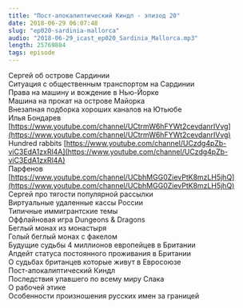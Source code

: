 ```yaml
---
title: "Пост-апокалиптический Киндл - эпизод 20"
date: 2018-06-29 06:07:48
slug: "ep020-sardinia-mallorca"
audio: "2018-06-29_icast_ep020_Sardinia_Mallorca.mp3"
length: 25769884
tags: episode
---
```

Сергей об острове Сардинии  
Ситуация с общественным транспортом на Сардинии  
Права на машину и вождение в Нью-Йорке  
Машина на прокат на острове Майорка  
Внезапная подборка хороших каналов на Ютьюбе  
Илья Бондарев [https://www.youtube.com/channel/UCtrmW6hFYWt2cevdanrIVvg](https://www.youtube.com/channel/UCtrmW6hFYWt2cevdanrIVvg)  
Hundred rabbits [https://www.youtube.com/channel/UCzdg4pZb-viC3EdA1zxRl4A](https://www.youtube.com/channel/UCzdg4pZb-viC3EdA1zxRl4A)  
Парфенов [https://www.youtube.com/channel/UCbhMGG0ZievPtK8mzLH5jhQ](https://www.youtube.com/channel/UCbhMGG0ZievPtK8mzLH5jhQ)  
Сергей про тягости популярной рассылки  
Виртуальные удаленные кассы России  
Типичные иммигрантские темы  
Оффлайновая игра Dungeons & Dragons  
Беглый монах из монастыря  
Голый беглый монах с факелом  
Будущие судьбы 4 миллионов европейцев в Британии  
Апдейт статуса постоянного проживания в Британии  
О судьбах британцев которые живут в Евросоюзе  
Пост-апокалиптический Киндл  
Последствия упавшего по всему миру Слака  
О рабочей этике  
Особенности произношения русских имен за границей
